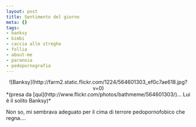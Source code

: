 ```yaml
--- 
layout: post
title: Sentimento del giorno
meta: {}
tags: 
- banksy
- bimbi
- caccia alle streghe
- follia
- about-me
- paranoia
- pedopornografia
---
```

<center>
![Banksy](http://farm2.static.flickr.com/1224/564601303_ef0c7ae618.jpg?v=0)  
</center>  
*(presa da [qui](http://www.flickr.com/photos/bathmeme/564601303/)... Lui è il solito Banksy)*
  
Non so, mi sembrava adeguato per il cima di terrore pedopornofobico che regna....  
  
 
